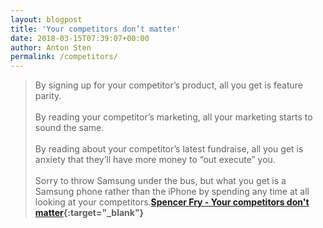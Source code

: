 ```yaml
---
layout: blogpost
title: 'Your competitors don’t matter'
date: 2018-03-15T07:39:07+00:00
author: Anton Sten
permalink: /competitors/
---
```


>By signing up for your competitor’s product, all you get is feature parity.
<br /><br />
By reading your competitor’s marketing, all your marketing starts to sound the same.
<br /><br />
By reading about your competitor’s latest fundraise, all you get is anxiety that they’ll have more money to “out execute” you.
<br /><br />
Sorry to throw Samsung under the bus, but what you get is a Samsung phone rather than the iPhone by spending any time at all looking at your competitors.**[Spencer Fry - Your competitors don't matter](http://www.spencerfry.com/your-competitors-don-t-matter){:target="_blank"}**
